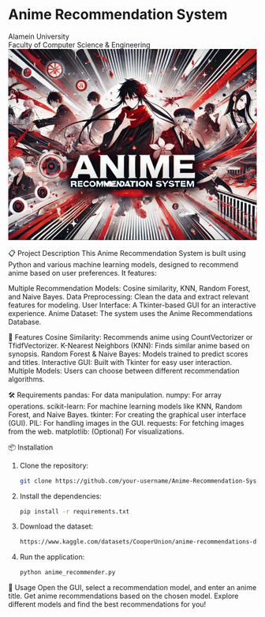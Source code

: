 # Anime Recommendation System
Alamein University  
Faculty of Computer Science & Engineering  
![Project Banner](banner3.png)

📋 Project Description
This Anime Recommendation System is built using Python and various machine learning models, designed to recommend anime based on user preferences. It features:

Multiple Recommendation Models:
Cosine similarity, KNN, Random Forest, and Naive Bayes.
Data Preprocessing: Clean the data and extract relevant features for modeling.
User Interface: A Tkinter-based GUI for an interactive experience.
Anime Dataset: The system uses the Anime Recommendations Database.

🌟 Features
Cosine Similarity:
Recommends anime using CountVectorizer or TfidfVectorizer.
K-Nearest Neighbors (KNN): Finds similar anime based on synopsis.
Random Forest & Naive Bayes: Models trained to predict scores and titles.
Interactive GUI: Built with Tkinter for easy user interaction.
Multiple Models: Users can choose between different recommendation algorithms.

🛠️ Requirements
pandas: For data manipulation.
numpy: For array operations.
scikit-learn: For machine learning models like KNN, Random Forest, and Naive Bayes.
tkinter: For creating the graphical user interface (GUI).
PIL: For handling images in the GUI.
requests: For fetching images from the web.
matplotlib: (Optional) For visualizations.

📦 Installation

1. Clone the repository:
   ```bash
   git clone https://github.com/your-username/Anime-Recommendation-System.git
3. Install the dependencies:
   ```bash
   pip install -r requirements.txt

5. Download the dataset:
   ```bash
   https://www.kaggle.com/datasets/CooperUnion/anime-recommendations-database
7. Run the application:
   ```bash
   python anime_recommender.py

📑 Usage
Open the GUI, select a recommendation model, and enter an anime title.
Get anime recommendations based on the chosen model.
Explore different models and find the best recommendations for you!
